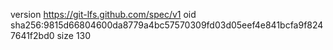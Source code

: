 version https://git-lfs.github.com/spec/v1
oid sha256:9815d66804600da8779a4bc57570309fd03d05eef4e841bcfa9f8247641f2bd0
size 130
